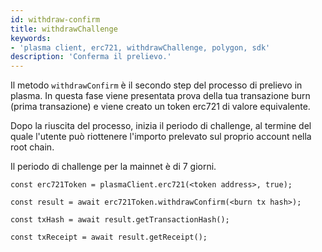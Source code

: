 ```yaml
---
id: withdraw-confirm
title: withdrawChallenge
keywords:
- 'plasma client, erc721, withdrawChallenge, polygon, sdk'
description: 'Conferma il prelievo.'
---
```


Il metodo `withdrawConfirm` è il secondo step del processo di prelievo in plasma. In questa fase viene presentata prova della tua transazione burn (prima transazione) e viene creato un token erc721 di valore equivalente.

Dopo la riuscita del processo, inizia il periodo di challenge, al termine del quale l'utente può riottenere l'importo prelevato sul proprio account nella root chain.

Il periodo di challenge per la mainnet è di 7 giorni.

```
const erc721Token = plasmaClient.erc721(<token address>, true);

const result = await erc721Token.withdrawConfirm(<burn tx hash>);

const txHash = await result.getTransactionHash();

const txReceipt = await result.getReceipt();

```

